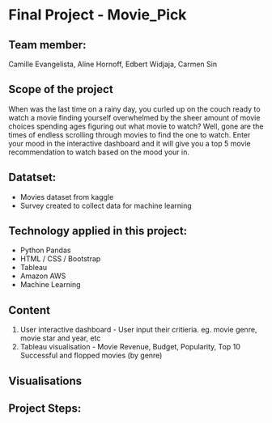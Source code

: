 # Final Project - Movie_Pick

## Team member: 
Camille Evangelista, Aline Hornoff, Edbert Widjaja, Carmen Sin

## Scope of the project
When was the last time on a rainy day, you curled up on the couch ready to watch a movie finding yourself overwhelmed by the sheer amount of movie choices spending ages figuring out what movie to watch? Well, gone are the times of endless scrolling through movies to find the one to watch. Enter your mood in the interactive dashboard and it will give you a top 5 movie recommendation to watch based on the mood your in.

## Datatset: 
* Movies dataset from kaggle
* Survey created to collect data for machine learning
  
## Technology applied in this project: 
* Python Pandas
* HTML / CSS / Bootstrap
* Tableau
* Amazon AWS
* Machine Learning

## Content
1. User interactive dashboard - User input their critieria. eg. movie genre, movie star and year, etc
2. Tableau visualisation - Movie Revenue, Budget, Popularity, Top 10 Successful and flopped movies (by genre)

## Visualisations


## Project Steps:




